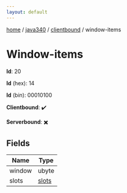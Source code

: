 ```yaml
---
layout: default
---
```


[home](/)  /  [java340](/protocol/java340)  /  [clientbound](/protocol/java340/clientbound)  /  window-items

# Window-items

**Id**: 20

**Id** (hex): 14

**Id** (bin): 00010100

**Clientbound**: ✔️

**Serverbound**: ✖️

## Fields

Name | Type
---|---
window | ubyte
slots | [slots](/protocol/java340/arrays)

